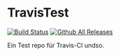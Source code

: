 # TravisTest

[![Build Status](https://travis-ci.org/Vadammt/TravisTest.svg?branch=master)](https://travis-ci.org/Vadammt/TravisTest)
[![Github All Releases](https://img.shields.io/github/downloads/Vadammt/TravisTest/total.svg)](https://github.com/Vadammt/TravisTest)

Ein Test repo für Travis-CI undso.
